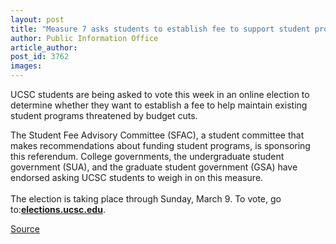 ```yaml
---
layout: post
title: "Measure 7 asks students to establish fee to support student programs"
author: Public Information Office
article_author: 
post_id: 3762
images:
---
```


<p>
  UCSC students are being asked to vote this week in an online election to determine whether they want to establish a fee to help maintain existing student programs threatened by budget cuts.
</p>
<p>
  The Student Fee Advisory Committee (SFAC), a student committee that makes recommendations about funding student programs, is sponsoring this referendum. College governments, the undergraduate student government (SUA), and the graduate student government (GSA) have endorsed asking UCSC students to weigh in on this measure.<br>
  <br>
  The election is taking place through Sunday, March 9. To vote, go to:<b><a href="http://elections.ucsc.edu">elections.ucsc.edu</a></b>.
</p>
<p><a href="http://www1.ucsc.edu/currents/02-03/03-03/measure7.html" title="Permalink to measure7">Source</a></p>
